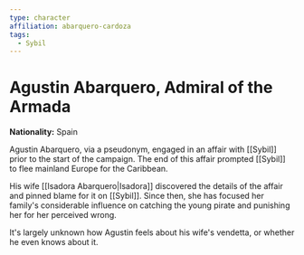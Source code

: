 ```yaml
---
type: character
affiliation: abarquero-cardoza
tags:
  - Sybil
---
```

# Agustin Abarquero, Admiral of the Armada
**Nationality:** Spain

Agustin Abarquero, via a pseudonym, engaged in an affair with [[Sybil]] prior to the start of the campaign.  The end of this affair prompted [[Sybil]] to flee mainland Europe for the Caribbean.

His wife [[Isadora Abarquero|Isadora]] discovered the details of the affair and pinned blame for it on [[Sybil]].  Since then, she has focused her family's considerable influence on catching the young pirate and punishing her for her perceived wrong.

It's largely unknown how Agustin feels about his wife's vendetta, or whether he even knows about it.

